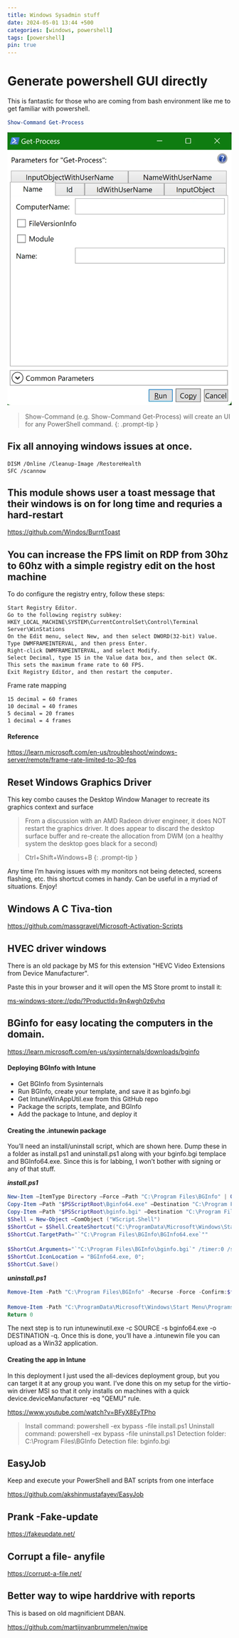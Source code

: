 ```yaml
---
title: Windows Sysadmin stuff
date: 2024-05-01 13:44 +500
categories: [windows, powershell]
tags: [powershell]
pin: true
---
```


# Generate powershell GUI directly 

This is fantastic for those who are coming from bash environment like me to get familiar with powershell.

```powershell
Show-Command Get-Process
```
![PowershellGUI](/assets/powershellgui.webp)

> Show-Command <any cmdlet> (e.g. Show-Command Get-Process) will create an UI for any PowerShell command.
{: .prompt-tip }


## Fix all annoying windows issues at once.

```
DISM /Online /Cleanup-Image /RestoreHealth
SFC /scannow
```

## This module shows user a toast message that their windows is on for long time and requries a hard-restart

<https://github.com/Windos/BurntToast>


## You can increase the FPS limit on RDP from 30hz to 60hz with a simple registry edit on the host machine

To do configure the registry entry, follow these steps:

    Start Registry Editor.
    Go to the following registry subkey:
    HKEY_LOCAL_MACHINE\SYSTEM\CurrentControlSet\Control\Terminal Server\WinStations
    On the Edit menu, select New, and then select DWORD(32-bit) Value.
    Type DWMFRAMEINTERVAL, and then press Enter.
    Right-click DWMFRAMEINTERVAL, and select Modify.
    Select Decimal, type 15 in the Value data box, and then select OK. This sets the maximum frame rate to 60 FPS.
    Exit Registry Editor, and then restart the computer.

Frame rate mapping

    15 decimal = 60 frames
    10 decimal = 40 frames
    5 decimal = 20 frames
    1 decimal = 4 frames
#### Reference

<https://learn.microsoft.com/en-us/troubleshoot/windows-server/remote/frame-rate-limited-to-30-fps>

## Reset Windows Graphics Driver

This key combo causes the Desktop Window Manager to recreate its graphics context and surface

>  From a discussion with an AMD Radeon driver engineer, it does NOT restart the graphics driver. It does appear to discard the desktop surface buffer and re-create the allocation from DWM (on a healthy system the desktop goes black for a second)

> Ctrl+Shift+Windows+B
{: .prompt-tip }

Any time I’m having issues with my monitors not being detected, screens flashing, etc. this shortcut comes in handy. Can be useful in a myriad of situations. Enjoy! 

## Windows A C Tiva-tion

<https://github.com/massgravel/Microsoft-Activation-Scripts>

## HVEC driver windows

There is an old package by MS for this extension "HEVC Video Extensions from Device Manufacturer".

Paste this in your browser and it will open the MS Store promt to install it:

<ms-windows-store://pdp/?ProductId=9n4wgh0z6vhq>


## BGinfo for easy locating the computers in the domain.

<https://learn.microsoft.com/en-us/sysinternals/downloads/bginfo>

#### Deploying BGInfo with Intune

* Get BGInfo from Sysinternals
* Run BGInfo, create your template, and save it as bginfo.bgi
* Get IntuneWinAppUtil.exe from this GitHub repo
* Package the scripts, template, and BGInfo
* Add the package to Intune, and deploy it

#### Creating the .intunewin package

You’ll need an install/uninstall script, which are shown here. Dump these in a folder as install.ps1 and uninstall.ps1 along with your bginfo.bgi templace and BGInfo64.exe. Since this is for labbing, I won’t bother with signing or any of that stuff.

***install.ps1***
```powershell
New-Item –ItemType Directory –Force –Path "C:\Program Files\BGInfo" | Out-Null 
Copy-Item –Path "$PSScriptRoot\Bginfo64.exe" –Destination "C:\Program Files\BGInfo\BGInfo64.exe" 
Copy-Item –Path "$PSScriptRoot\bginfo.bgi" –Destination "C:\Program Files\BGInfo\bginfo.bgi"
$Shell = New-Object –ComObject ("WScript.Shell")
$ShortCut = $Shell.CreateShortcut("C:\ProgramData\Microsoft\Windows\Start Menu\Programs\StartUp\BGInfo.lnk")
$ShortCut.TargetPath="`"C:\Program Files\BGInfo\BGInfo64.exe`""

$ShortCut.Arguments="`"C:\Program Files\BGInfo\bginfo.bgi`" /timer:0 /silent /nolicprompt"
$ShortCut.IconLocation = "BGInfo64.exe, 0";
$ShortCut.Save()
```

***uninstall.ps1***
```powershell
Remove-Item -Path "C:\Program Files\BGInfo" -Recurse -Force -Confirm:$false

Remove-Item -Path "C:\ProgramData\Microsoft\Windows\Start Menu\Programs\Startup\BGInfo.lnk" -Force -Confirm:$false
Return 0
```

The next step is to run intunewinutil.exe -c SOURCE -s bginfo64.exe -o DESTINATION -q. Once this is done, you’ll have a .intunewin file you can upload as a Win32 application.

#### Creating the app in Intune

In this deployment I just used the all-devices deployment group, but you can target it at any group you want. I’ve done this on my setup for the virtio-win driver MSI so that it only installs on machines with a quick device.deviceManufacturer -eq "QEMU" rule.

<https://www.youtube.com/watch?v=BFyX8EyTPho>

> Install command: 	powershell -ex bypass -file install.ps1
> Uninstall command: 	powershell -ex bypass -file uninstall.ps1
> Detection folder: 	C:\Program Files\BGInfo
> Detection file: 	bginfo.bgi

## EasyJob

Keep and execute your PowerShell and BAT scripts from one interface

<https://github.com/akshinmustafayev/EasyJob>

## Prank -Fake-update

<https://fakeupdate.net/>


## Corrupt a file- anyfile

<https://corrupt-a-file.net/>


## Better way to wipe harddrive with reports

This is based on old magnificient DBAN.

<https://github.com/martijnvanbrummelen/nwipe>

